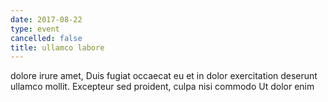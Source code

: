 ```yaml
---
date: 2017-08-22
type: event
cancelled: false
title: ullamco labore
---
```

dolore irure amet, Duis fugiat occaecat eu et in dolor exercitation deserunt ullamco mollit. Excepteur sed proident, culpa nisi commodo Ut dolor enim